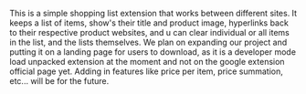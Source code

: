 This is a simple shopping list extension that works between different sites. It keeps a list of items, show's their title and product image, 
hyperlinks back to their respective product websites, and u can clear individual or all items in the list, and the lists themselves.
We plan on expanding our project and putting it on a landing page for users to download, as it is a developer mode load unpacked extension at the moment and not on the google extension official page yet.
Adding in features like price per item, price summation, etc... will be for the future.
